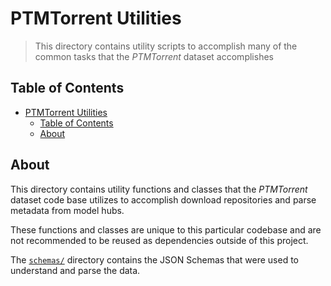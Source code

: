 # PTMTorrent Utilities

> This directory contains utility scripts to accomplish many of the common tasks
> that the *PTMTorrent* dataset accomplishes

## Table of Contents

- [PTMTorrent Utilities](#ptmtorrent-utilities)
  - [Table of Contents](#table-of-contents)
  - [About](#about)

## About

This directory contains utility functions and classes that the *PTMTorrent*
dataset code base utilizes to accomplish download repositories and parse
metadata from model hubs.

These functions and classes are unique to this particular codebase and are not
recommended to be reused as dependencies outside of this project.

The [`schemas/`](schemas/) directory contains the JSON Schemas that were used to
understand and parse the data.
